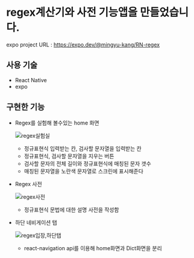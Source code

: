 
# regex계산기와 사전 기능앱을 만들었습니다.

expo project URL : https://expo.dev/@mingyu-kang/RN-regex

## 사용 기술

  - React Native
  - expo

## 구현한 기능

  + Regex를 실험해 볼수있는 home 화면

    ![regex실험실](https://user-images.githubusercontent.com/75124028/179384775-60b64302-bee6-4e8b-b8ca-432d57f1ebfb.gif)
    - 정규표현식 입력받는 칸, 검사할 문자열을 입력받는 칸
    - 정규표현식, 검사할 문자열을 지우는 버튼
    - 검사할 문자의 전체 길이와 정규표현식에 매칭된 문자 갯수
    - 매칭된 문자열을 노란색 문자열로 스크린에 표시해준다
    
  + Regex 사전
  
    ![regex사전](https://user-images.githubusercontent.com/75124028/179384786-638c447b-a769-4341-b395-e3a768d42a7b.gif)
    - 정규표현식 문법에 대한 설명 사전을 작성함
    
  + 하단 네비게이션 탭
  
    ![regex입장,하단탭](https://user-images.githubusercontent.com/75124028/179384790-d80f42e4-5b49-4d5a-ba46-1de2804ae659.gif)
    - react-navigation api를 이용해 home화면과 Dict화면을 분리
  

